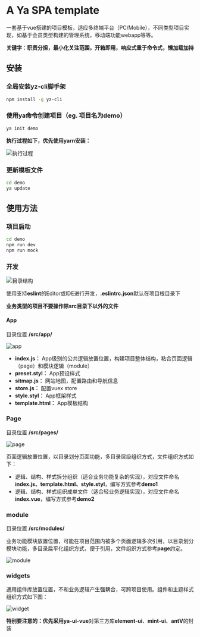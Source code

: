 # A Ya SPA template

一套基于vue搭建的项目模板，适应多终端平台（PC/Mobile），不同类型项目实现，如基于会员类型构建的管理系统，移动端功能webapp等等。

**关键字：职责分担，最小化关注范围，开箱即用，响应式重于命令式，懒加载加持**
## 安装

### 全局安装yz-cli脚手架

```sh
npm install -g yz-cli
```

### 使用ya命令创建项目（eg. 项目名为demo）

```sh
ya init demo
```

**执行过程如下，优先使用yarn安装：**

<img alt="执行过程" src="https://raw.githubusercontent.com/q13/ya-spa-vue/master/example/images/run.png" />

### 更新模板文件

```sh
cd demo
ya update
```


## 使用方法

### 项目启动

```sh
cd demo
npm run dev
npm run mock
```

### 开发 

<img alt="目录结构" src="https://raw.githubusercontent.com/q13/ya-spa-vue/master/example/images/dir.png" />

使用支持**eslint**的Editor或IDE进行开发，**.eslintrc.json**默认在项目根目录下

**业务类型的项目不要操作除src目录下以外的文件**

#### App

目录位置 **/src/app/**

<img alt="app" src="https://raw.githubusercontent.com/q13/ya-spa-vue/master/example/images/app.png" />

* **index.js：** App级别的公共逻辑放置位置，构建项目整体结构，粘合页面逻辑（page）和模块逻辑（module）
* **preset.styl：** App预设样式
* **sitmap.js：** 网站地图，配置路由和导航信息
* **store.js：** 配置vuex store
* **style.styl：** App框架样式
* **template.html：** App模板结构

### Page

目录位置 **/src/pages/**

<img alt="page" src="https://raw.githubusercontent.com/q13/ya-spa-vue/master/example/images/page.png" />

页面逻辑放置位置，以目录划分页面功能，多目录层级组织方式，文件组织方式如下：

* 逻辑、结构、样式拆分组织（适合业务功能复杂的实现），对应文件命名**index.js、template.html、style.styl**，编写方式参考**demo1**
* 逻辑、结构、样式组织成单文件（适合轻业务逻辑实现），对应文件命名**index.vue**，编写方式参考**demo2**

### module

目录位置 **/src/modules/**

业务功能模块放置位置，可能在项目范围内被多个页面逻辑多次引用，以目录划分模块功能，多目录扁平化组织方式，便于引用，文件组织方式参考**page**约定。

<img alt="module" src="https://raw.githubusercontent.com/q13/ya-spa-vue/master/example/images/module.png" />

### widgets

通用组件库放置位置，不和业务逻辑产生强耦合，可跨项目使用。组件和主题样式组织方式如下图：

<img alt="widget" src="https://raw.githubusercontent.com/q13/ya-spa-vue/master/example/images/widget.png" />

**特别要注意的：**优先采用**ya-ui-vue**对第三方库**element-ui**、**mint-ui**、**antV**的封装

